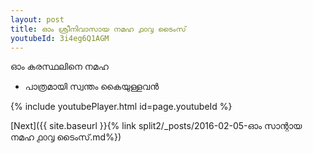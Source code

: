 ```yaml
---
layout: post
title: ഓം ശ്രീനിവാസായ നമഹ ൧൦൮ ടൈംസ്
youtubeId: 3i4eg6Q1AGM
---
```

 
 
 ഓം കരസ്ഥലിനെ നമഹ 
 
 -  പാത്രമായി സ്വന്തം കൈയുള്ളവൻ 
 
  
 
  
 
 
 
 
 
 


{% include youtubePlayer.html id=page.youtubeId %}
 
[Next]({{ site.baseurl }}{% link  split2/_posts/2016-02-05-ഓം സാന്റായ നമഹ ൧൦൮ ടൈംസ്.md%})
 
